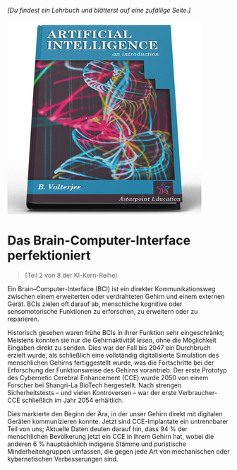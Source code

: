*[Du findest ein Lehrbuch und blätterst auf eine zufällige Seite.]*

![KI Lehrbuch](/resources/lore/textbookAI440.png)
# Das Brain-Computer-Interface perfektioniert
> (Teil 2 von 8 der KI-Kern-Reihe)

Ein Brain–Computer-Interface (BCI) ist ein direkter Kommunikationsweg zwischen einem erweiterten oder verdrahteten Gehirn und einem externen Gerät. BCIs zielen oft darauf ab, menschliche kognitive oder sensomotorische Funktionen zu erforschen, zu erweitern oder zu reparieren.  

Historisch gesehen waren frühe BCIs in ihrer Funktion sehr eingeschränkt; Meistens konnten sie nur die Gehirnaktivität *lesen*, ohne die Möglichkeit Eingaben direkt zu senden. Dies war der Fall bis 2047 ein Durchbruch erzielt wurde, als schließlich eine vollständig digitalisierte Simulation des menschlichen Gehirns fertiggestellt wurde, was die Fortschritte bei der Erforschung der Funktionsweise des Gehirns vorantrieb. Der erste Prototyp des Cybernetic Cerebral Enhancement (CCE) wurde 2050 von einem Forscher bei Shangri-La BioTech hergestellt. Nach strengen Sicherheitstests – und vielen Kontroversen – war der erste Verbraucher-CCE schließlich im Jahr 2054 erhältlich.  

Dies markierte den Beginn der Ära, in der unser Gehirn direkt mit digitalen Geräten kommunizieren konnte. Jetzt sind CCE-Implantate ein untrennbarer Teil von uns; Aktuelle Daten deuten darauf hin, dass 94 % der menschlichen Bevölkerung jetzt ein CCE in ihrem Gehirn hat, wobei die anderen 6 % hauptsächlich indigene Stämme und puristische Minderheitengruppen umfassen, die gegen jede Art von mechanischen oder kybernetischen Verbesserungen sind.  
